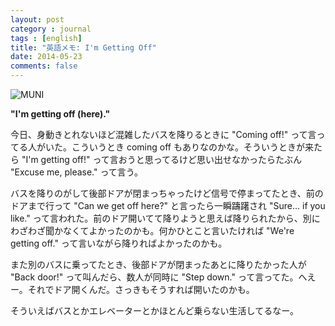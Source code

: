 ```yaml
---
layout: post
category : journal
tags : [english]
title: "英語メモ: I'm Getting Off"
date: 2014-05-23
comments: false
---
```


![MUNI](https://lh3.googleusercontent.com/-vqY2xJBxloU/U4JZ4Sa4DvI/AAAAAAACCPc/yYOEdri-PGo/w620-h465-no/P1150230.JPG)

**"I'm getting off (here)."**

今日、身動きとれないほど混雑したバスを降りるときに "Coming off!" って言ってる人がいた。こういうとき coming off もありなのかな。そういうときが来たら "I'm getting off!" って言おうと思ってるけど思い出せなかったらたぶん "Excuse me, please." って言う。

バスを降りのがして後部ドアが閉まっちゃったけど信号で停まってたとき、前のドアまで行って "Can we get off here?" と言ったら一瞬躊躇され "Sure... if you like." って言われた。前のドア開いてて降りようと思えば降りられたから、別にわざわざ聞かなくてよかったのかも。何かひとこと言いたければ "We're getting off." って言いながら降りればよかったのかも。

また別のバスに乗ってたとき、後部ドアが閉まったあとに降りたかった人が "Back door!" って叫んだら、数人が同時に "Step down." って言ってた。へえー。それでドア開くんだ。さっきもそうすれば開いたのかも。

そういえばバスとかエレベーターとかほとんど乗らない生活してるなー。

